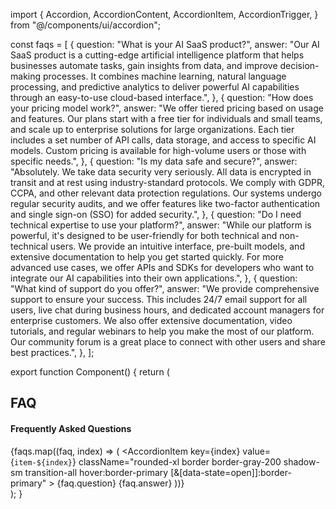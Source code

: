 import {
  Accordion,
  AccordionContent,
  AccordionItem,
  AccordionTrigger,
} from "@/components/ui/accordion";
 
const faqs = [
  {
    question: "What is your AI SaaS product?",
    answer:
      "Our AI SaaS product is a cutting-edge artificial intelligence platform that helps businesses automate tasks, gain insights from data, and improve decision-making processes. It combines machine learning, natural language processing, and predictive analytics to deliver powerful AI capabilities through an easy-to-use cloud-based interface.",
  },
  {
    question: "How does your pricing model work?",
    answer:
      "We offer tiered pricing based on usage and features. Our plans start with a free tier for individuals and small teams, and scale up to enterprise solutions for large organizations. Each tier includes a set number of API calls, data storage, and access to specific AI models. Custom pricing is available for high-volume users or those with specific needs.",
  },
  {
    question: "Is my data safe and secure?",
    answer:
      "Absolutely. We take data security very seriously. All data is encrypted in transit and at rest using industry-standard protocols. We comply with GDPR, CCPA, and other relevant data protection regulations. Our systems undergo regular security audits, and we offer features like two-factor authentication and single sign-on (SSO) for added security.",
  },
  {
    question: "Do I need technical expertise to use your platform?",
    answer:
      "While our platform is powerful, it's designed to be user-friendly for both technical and non-technical users. We provide an intuitive interface, pre-built models, and extensive documentation to help you get started quickly. For more advanced use cases, we offer APIs and SDKs for developers who want to integrate our AI capabilities into their own applications.",
  },
  {
    question: "What kind of support do you offer?",
    answer:
      "We provide comprehensive support to ensure your success. This includes 24/7 email support for all users, live chat during business hours, and dedicated account managers for enterprise customers. We also offer extensive documentation, video tutorials, and regular webinars to help you make the most of our platform. Our community forum is a great place to connect with other users and share best practices.",
  },
];
 
export function Component() {
  return (
    <section id="faq">
      <div className="container px-4 md:px-6 w-full py-12 md:py-24 lg:py-32">
        <div className="text-center space-y-4 py-6 mx-auto">
          <h2 className="text-[14px] text-primary font-mono font-medium tracking-tight">
            FAQ
          </h2>
          <h4 className="text-[42px] font-medium mb-2 text-balance max-w-3xl mx-auto tracking-tighter">
            Frequently Asked Questions
          </h4>
        </div>
        <div className="max-w-3xl mx-auto">
          <Accordion type="single" collapsible className="w-full space-y-4">
            {faqs.map((faq, index) => (
              <AccordionItem
                key={index}
                value={`item-${index}`}
                className="rounded-xl border border-gray-200 shadow-sm transition-all hover:border-primary [&[data-state=open]]:border-primary"
              >
                <AccordionTrigger className="px-4 py-4 text-base sm:text-lg font-medium text-left">
                  {faq.question}
                </AccordionTrigger>
                <AccordionContent className="px-4 pb-4 text-sm sm:text-base">
                  {faq.answer}
                </AccordionContent>
              </AccordionItem>
            ))}
          </Accordion>
        </div>
      </div>
    </section>
  );
}